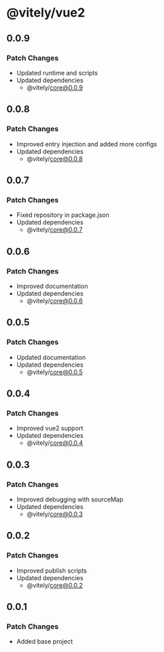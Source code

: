 # @vitely/vue2

## 0.0.9

### Patch Changes

-   Updated runtime and scripts
-   Updated dependencies
    -   @vitely/core@0.0.9

## 0.0.8

### Patch Changes

-   Improved entry injection and added more configs
-   Updated dependencies
    -   @vitely/core@0.0.8

## 0.0.7

### Patch Changes

-   Fixed repository in package.json
-   Updated dependencies
    -   @vitely/core@0.0.7

## 0.0.6

### Patch Changes

-   Improved documentation
-   Updated dependencies
    -   @vitely/core@0.0.6

## 0.0.5

### Patch Changes

-   Updated documentation
-   Updated dependencies
    -   @vitely/core@0.0.5

## 0.0.4

### Patch Changes

-   Improved vue2 support
-   Updated dependencies
    -   @vitely/core@0.0.4

## 0.0.3

### Patch Changes

-   Improved debugging with sourceMap
-   Updated dependencies
    -   @vitely/core@0.0.3

## 0.0.2

### Patch Changes

-   Improved publish scripts
-   Updated dependencies
    -   @vitely/core@0.0.2

## 0.0.1

### Patch Changes

-   Added base project

